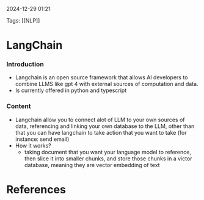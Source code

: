 2024-12-29 01:21


Tags: [[NLP]] 

# LangChain

### Introduction 
- Langchain is an open source framework that allows AI developers to combine LLMS like gpt 4 with external sources of computation and data.
- Is currently offered in python and typescript
### Content
- Langchain allow you to connect alot of LLM to your own sources of data, referencing and linking your own database to the LLM, other than that you can have langchain to take action that you want to take (for instance: send email)
- How it works?
	-  taking document that you want your language model to reference, then slice it into smaller chunks, and store those chunks in a victor database, meaning they are vector embedding of text 

# References

